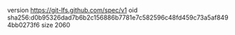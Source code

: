 version https://git-lfs.github.com/spec/v1
oid sha256:d0b95326dad7b6b2c156886b7781e7c582596c48fd459c73a5af8494bb0273f6
size 2060

